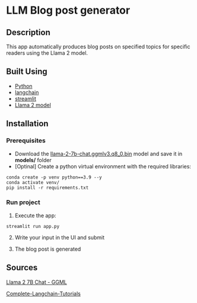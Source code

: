# LLM Blog post generator

## Description

This app automatically produces blog posts on specified topics for specific readers using the Llama 2 model.

## Built Using

- [Python](https://www.python.org/)
- [langchain](https://pypi.org/project/langchain/)
- [streamlit](https://pypi.org/project/streamlit/)
- [Llama 2 model](https://huggingface.co/TheBloke/Llama-2-7B-Chat-GGML/tree/main)

## Installation

### Prerequisites

- Download the [llama-2-7b-chat.ggmlv3.q8_0.bin](https://huggingface.co/TheBloke/Llama-2-7B-Chat-GGML/resolve/main/llama-2-7b-chat.ggmlv3.q8_0.bin) model and save it in **models/** folder
- [Optinal] Create a python virtual environment with the required libraries:

```console
conda create -p venv python==3.9 --y
conda activate venv/
pip install -r requirements.txt
```

### Run project

1. Execute the app:

```console
streamlit run app.py
```

2. Write your input in the UI and submit

3. The blog post is generated

## Sources

[Llama 2 7B Chat - GGML](https://huggingface.co/TheBloke/Llama-2-7B-Chat-GGML)

[Complete-Langchain-Tutorials](https://github.com/krishnaik06/Complete-Langchain-Tutorials/tree/main)
